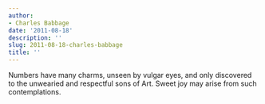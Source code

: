 ```yaml
---
author:
- Charles Babbage
date: '2011-08-18'
description: ''
slug: 2011-08-18-charles-babbage
title: ''
---
```

Numbers have many charms, unseen by vulgar eyes, and only discovered to the unwearied and respectful sons of Art. Sweet joy may arise from such contemplations.



